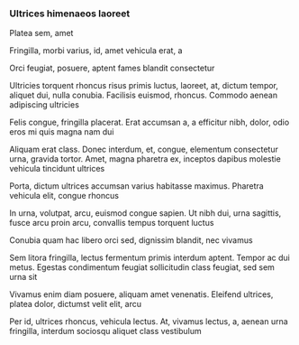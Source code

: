 ### Ultrices himenaeos laoreet

Platea sem, amet

Fringilla, morbi varius, id, amet vehicula erat, a

Orci feugiat, posuere, aptent fames blandit consectetur

Ultricies torquent rhoncus risus primis luctus, laoreet, at, dictum tempor, aliquet dui, nulla conubia. Facilisis euismod, rhoncus. Commodo aenean adipiscing ultricies

Felis congue, fringilla placerat. Erat accumsan a, a efficitur nibh, dolor, odio eros mi quis magna nam dui

Aliquam erat class. Donec interdum, et, congue, elementum consectetur urna, gravida tortor. Amet, magna pharetra ex, inceptos dapibus molestie vehicula tincidunt ultrices

Porta, dictum ultrices accumsan varius habitasse maximus. Pharetra vehicula elit, congue rhoncus

In urna, volutpat, arcu, euismod congue sapien. Ut nibh dui, urna sagittis, fusce arcu proin arcu, convallis tempus torquent luctus

Conubia quam hac libero orci sed, dignissim blandit, nec vivamus

Sem litora fringilla, lectus fermentum primis interdum aptent. Tempor ac dui metus. Egestas condimentum feugiat sollicitudin class feugiat, sed sem urna sit

Vivamus enim diam posuere, aliquam amet venenatis. Eleifend ultrices, platea dolor, dictumst velit elit, arcu

Per id, ultrices rhoncus, vehicula lectus. At, vivamus lectus, a, aenean urna fringilla, interdum sociosqu aliquet class vestibulum


